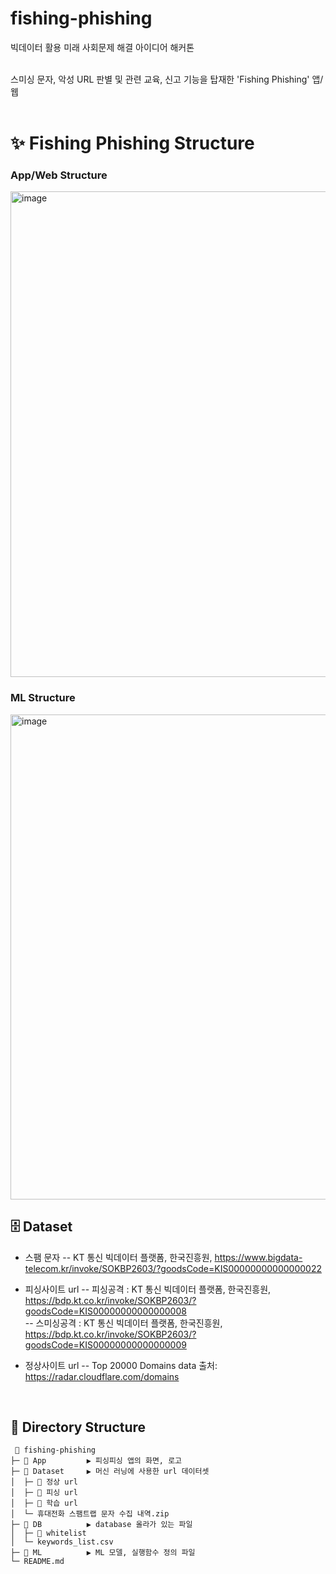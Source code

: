 # fishing-phishing

빅데이터 활용 미래 사회문제 해결 아이디어 해커톤 <br><br>

스미싱 문자, 악성 URL 판별 및 관련 교육, 신고 기능을 탑재한 'Fishing Phishing' 앱/웹 <br><br>

# ✨ Fishing Phishing Structure

### App/Web Structure
<img width="777" alt="image" src="https://github.com/dmsquf03/fishing-phishing/assets/99008137/6f67057e-6a9d-4618-b1cb-6634f61d6c4c">
<br>

### ML Structure
<img width="776" alt="image" src="https://github.com/dmsquf03/fishing-phishing/assets/99008137/82c3abe0-cb76-4f13-a357-f0e4f4cd2fa3">
<br>

## 🗄️ Dataset

+ 스팸 문자
-- KT 통신 빅데이터 플랫폼, 한국진흥원, https://www.bigdata-telecom.kr/invoke/SOKBP2603/?goodsCode=KIS00000000000000022
  <br>
  
+ 피싱사이트 url
-- 피싱공격 : KT 통신 빅데이터 플랫폼, 한국진흥원, https://bdp.kt.co.kr/invoke/SOKBP2603/?goodsCode=KIS00000000000000008
  <br>
-- 스미싱공격 : KT 통신 빅데이터 플랫폼, 한국진흥원, https://bdp.kt.co.kr/invoke/SOKBP2603/?goodsCode=KIS00000000000000009
  <br>
  
+ 정상사이트 url
-- Top 20000 Domains data  출처: https://radar.cloudflare.com/domains
<br>

## 📂 Directory Structure

```
 📂 fishing-phishing
├─ 📂 App         ▶︎ 피싱피싱 앱의 화면, 로고
├─ 📂 Dataset     ▶︎ 머신 러닝에 사용한 url 데이터셋
│  ├─ 📂 정상 url 
│  ├─ 📂 피싱 url
│  ├─ 📂 학습 url
│  └─ 휴대전화 스팸트랩 문자 수집 내역.zip
├─ 📂 DB          ▶︎ database 올라가 있는 파일
│  ├─ 📂 whitelist
│  └─ keywords_list.csv
├─ 📂 ML          ▶︎ ML 모델, 실행함수 정의 파일
└─ README.md
```
